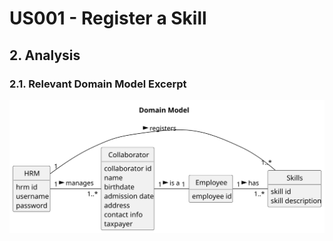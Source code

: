 # US001 - Register a Skill

## 2. Analysis

### 2.1. Relevant Domain Model Excerpt 

![Domain Model](svg/us001-domain-model.svg)

